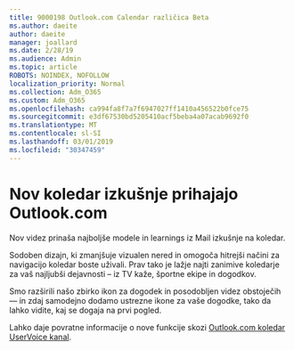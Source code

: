 ```yaml
---
title: 9000198 Outlook.com Calendar različica Beta
ms.author: daeite
author: daeite
manager: joallard
ms.date: 2/28/19
ms.audience: Admin
ms.topic: article
ROBOTS: NOINDEX, NOFOLLOW
localization_priority: Normal
ms.collection: Adm_O365
ms.custom: Adm_O365
ms.openlocfilehash: ca994fa8f7a7f6947027ff1410a456522b0fce75
ms.sourcegitcommit: e3df67530bd5205410acf5beba4a07acab9692f0
ms.translationtype: MT
ms.contentlocale: sl-SI
ms.lasthandoff: 03/01/2019
ms.locfileid: "30347459"
---
```

# <a name="new-calendar-experiences-coming-to-outlookcom"></a>Nov koledar izkušnje prihajajo Outlook.com

Nov videz prinaša najboljše modele in learnings iz Mail izkušnje na koledar.

Sodoben dizajn, ki zmanjšuje vizualen nered in omogoča hitrejši načini za navigacijo koledar boste uživali. Prav tako je lažje najti zanimive koledarje za vaš najljubši dejavnosti – iz TV kaže, športne ekipe in dogodkov.

Smo razširili našo zbirko ikon za dogodek in posodobljen videz obstoječih — in zdaj samodejno dodamo ustrezne ikone za vaše dogodke, tako da lahko vidite, kaj se dogaja na prvi pogled.

Lahko daje povratne informacije o nove funkcije skozi [Outlook.com koledar UserVoice kanal](https://outlook.uservoice.com/forums/601444-new-experiences-in-outlook-com?category_id=209197).